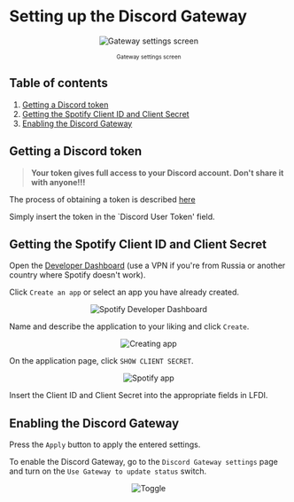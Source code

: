 # Setting up the Discord Gateway

<div align='center'>

![Gateway settings screen](https://i.imgur.com/SLOZfUy.png)

<font size="1">Gateway settings screen</font>

</div>

## Table of contents
1. [Getting a Discord token](#getting-a-discord-token)
2. [Getting the Spotify Client ID and Client Secret](#getting-the-spotify-client-id-and-client-secret)
3. [Enabling the Discord Gateway](#enabling-the-discord-gateway)

## Getting a Discord token

> **Your token gives full access to your Discord account. Don't share it with anyone!!!**

The process of obtaining a token is described [here](https://discordhelp.net/discord-token)

Simply insert the token in the `Discord User Token' field.

## Getting the Spotify Client ID and Client Secret

Open the [Developer Dashboard](https://developer.spotify.com/dashboard/applications) (use a VPN if you're from Russia or another country where Spotify doesn't work).

Click `Create an app` or select an app you have already created.

<div align='center'>

![Spotify Developer Dashboard](https://i.imgur.com/gk5RESL.png)

</div>

Name and describe the application to your liking and click `Create`.

<div align='center'>

![Creating app](https://i.imgur.com/XgMSxgm.png)

</div>

On the application page, click `SHOW CLIENT SECRET`.

<div align='center'>

![Spotify app](https://i.imgur.com/4rtIiNb.png)

</div>

Insert the Client ID and Client Secret into the appropriate fields in LFDI.

## Enabling the Discord Gateway

Press the `Apply` button to apply the entered settings.

To enable the Discord Gateway, go to the `Discord Gateway settings` page and turn on the `Use Gateway to update status` switch.

<div align='center'>

![Toggle](https://i.imgur.com/ss9EYd1.png)

</div>